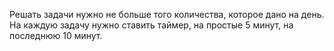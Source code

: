 Решать задачи нужно не больше того количества, которое дано на день.
На каждую задачу нужно ставить таймер, на простые 5 минут, на последнюю 10 минут.
